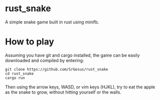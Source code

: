 # rust_snake

A simple snake game built in rust using minifb.

# How to play
Assuming you have git and cargo installed, the game can be easily downloaded and compiled by entering:
```
git clone https://github.com/SrGesus/rust_snake
cd rust_snake
cargo run
```
Then using the arrow keys, WASD, or vim keys (HJKL), try to eat the apple as the snake to grow, without hitting yourself or the walls.
